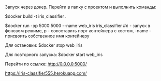 Запуск через докер.
Перейти в папку с проектом и выполнить команды:

$docker build -t iris_classifier .

$docker run -pp 5000:5000 --name web_iris iris_classifier
#d - запуск в фоновом режиме, p - сопоставить порт контейнера с хостом, -name - присвоить собственное имя контейнеру

Для остановки:
$docker stop web_iris 

Для повторного запуска:
$docker start web_iris

Перейти по ссылке:
http://0.0.0.0:5000/

https://iris-classifier555.herokuapp.com/
